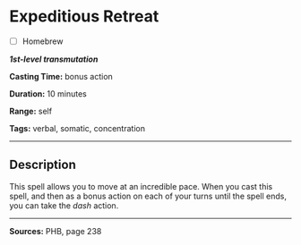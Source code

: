 # Expeditious Retreat

- [ ] Homebrew

***1st-level transmutation***

**Casting Time:** bonus action

**Duration:** 10 minutes

**Range:** self

**Tags:** verbal, somatic, concentration

---

## Description
This spell allows you to move at an incredible pace.
When you cast this spell, and then as a bonus action on each of your turns until the spell ends, you can take the *dash* action.

---

**Sources:** PHB, page 238
